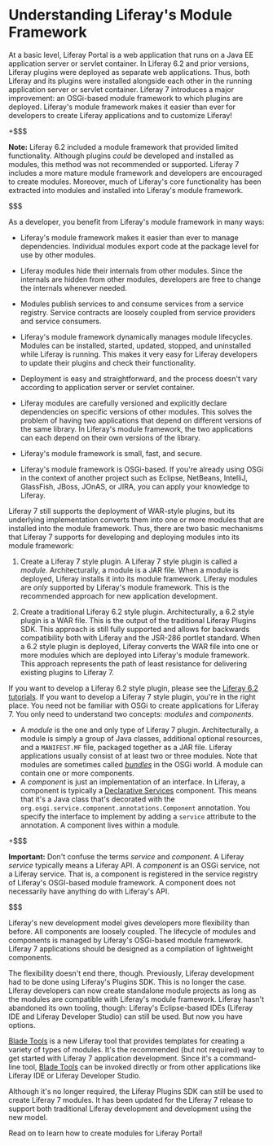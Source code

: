 # Understanding Liferay's Module Framework [](id=understanding-liferays-module-framework)

At a basic level, Liferay Portal is a web application that runs on a Java EE
application server or servlet container. In Liferay 6.2 and prior versions,
Liferay plugins were deployed as separate web applications. Thus, both Liferay
and its plugins were installed alongside each other in the running application
server or servlet container. Liferay 7 introduces a major improvement: an
OSGi-based module framework to which plugins are deployed. Liferay's module
framework makes it easier than ever for developers to create Liferay
applications and to customize Liferay!

+$$$

**Note:** Liferay 6.2 included a module framework that provided limited
functionality. Although plugins *could* be developed and installed as modules,
this method was not recommended or supported. Liferay 7 includes a more mature
module framework and developers are encouraged to create modules. Moreover, much
of Liferay's core functionality has been extracted into modules and installed
into Liferay's module framework.

$$$

As a developer, you benefit from Liferay's module framework in many ways:

- Liferay's module framework makes it easier than ever to manage dependencies.
  Individual modules export code at the package level for use by other modules.

- Liferay modules hide their internals from other modules. Since the internals
  are hidden from other modules, developers are free to change the internals
  whenever needed.

- Modules publish services to and consume services from a service registry.
  Service contracts are loosely coupled from service providers and service
  consumers.

- Liferay's module framework dynamically manages module lifecycles. Modules can
  be installed, started, updated, stopped, and uninstalled while Liferay is
  running. This makes it very easy for Liferay developers to update their
  plugins and check their functionality.

- Deployment is easy and straightforward, and the process doesn't vary according
  to application server or servlet container.

- Liferay modules are carefully versioned and explicitly declare dependencies on
  specific versions of other modules. This solves the problem of having two
  applications that depend on different versions of the same library. In
  Liferay's module framework, the two applications can each depend on their own
  versions of the library.

- Liferay's module framework is small, fast, and secure.

- Liferay's module framework is OSGi-based. If you're already using OSGi in the
  context of another project such as Eclipse, NetBeans, IntelliJ, GlassFish,
  JBoss, JOnAS, or JIRA, you can apply your knowledge to Liferay.

Liferay 7 still supports the deployment of WAR-style plugins, but its underlying
implementation converts them into one or more modules that are installed into
the module framework. Thus, there are two basic mechanisms that Liferay 7
supports for developing and deploying modules into its module framework:

1. Create a Liferay 7 style plugin. A Liferay 7 style plugin is called a
   *module*. Architecturally, a module is a JAR file. When a module is deployed,
   Liferay installs it into its module framework. Liferay modules are *only*
   supported by Liferay's module framework. This is the recommended approach for
   new application development.

2. Create a traditional Liferay 6.2 style plugin. Architecturally, a 6.2 style
   plugin is a WAR file. This is the output of the traditional Liferay Plugins
   SDK. This approach is still fully supported and allows for backwards
   compatibility both with Liferay and the JSR-286 portlet standard. When a 6.2
   style plugin is deployed, Liferay converts the WAR file into one or more
   modules which are deployed into Liferay's module framework. This approach
   represents the path of least resistance for delivering existing plugins to
   Liferay 7.

If you want to develop a Liferay 6.2 style plugin, please see the
[Liferay 6.2 tutorials](https://dev.liferay.com/develop/tutorials/-/knowledge_base/6-2/tutorials).
If you want to develop a Liferay 7 style plugin, you're in the right
place. You need not be familiar with OSGi to create applications for Liferay 7.
You only need to understand two concepts: *modules* and *components*.

- A *module* is the one and only type of Liferay 7 plugin. Architecturally, a
  module is simply a group of Java classes, additional optional resources,
  and a `MANIFEST.MF` file, packaged together as a JAR file. Liferay
  applications usually consist of at least two or three modules. Note that
  modules are sometimes called
  *[bundles](https://en.wikipedia.org/wiki/OSGi#Bundles)* in the OSGi world. A
  module can contain one or more components. 
- A *component* is just an implementation of an interface. In
  Liferay, a component is typically a [Declarative Services](http://wiki.osgi.org/wiki/Declarative_Services) component. This
  means that it's a Java class that's decorated with the
  `org.osgi.service.component.annotations.Component` annotation. You specify the interface
  to implement by adding a `service` attribute to the annotation. A component
  lives within a module.

+$$$

**Important:** Don't confuse the terms *service* and *component*. A Liferay
*service* typically means a Liferay API. A *component* is an OSGi service, not a
Liferay service. That is, a component is registered in the service registry of
Liferay's OSGI-based module framework. A component does not necessarily have
anything do with Liferay's API.

$$$

Liferay's new development model gives developers more flexibility than before.
All components are loosely coupled. The lifecycle of modules and components is
managed by Liferay's OSGi-based module framework. Liferay 7 applications should
be designed as a compilation of lightweight components.

The flexibility doesn't end there, though. Previously, Liferay development had
to be done using Liferay's Plugins SDK. This is no longer the case. Liferay
developers can now create standalone module projects as long as the modules are
compatible with Liferay's module framework. Liferay hasn't abandoned its own
tooling, though: Liferay's Eclipse-based IDEs (Liferay IDE and Liferay Developer
Studio) can still be used. But now you have options. 

[Blade Tools](https://github.com/gamerson/blade.tools) is a new Liferay tool
that provides templates for creating a variety of types of modules. It's the
recommended (but not required) way to get started with Liferay 7 application
development. Since it's a command-line tool,
[Blade Tools](https://github.com/gamerson/blade.tools) can be invoked directly
or from other applications like Liferay IDE or Liferay Developer Studio.

Although it's no longer required, the Liferay Plugins SDK can still be used to
create Liferay 7 modules. It has been updated for the Liferay 7 release to
support both traditional Liferay development and development using the new
model. 

Read on to learn how to create modules for Liferay Portal!
